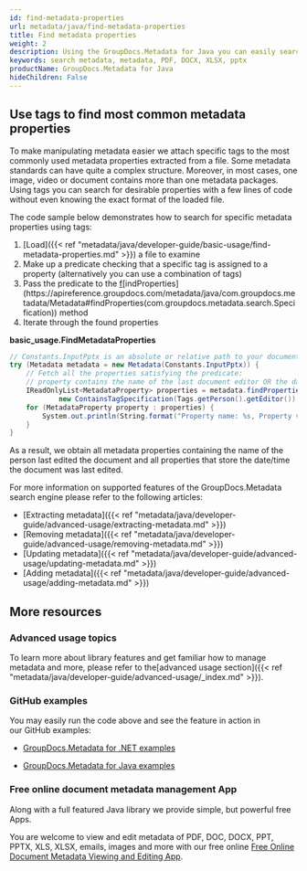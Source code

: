 ```yaml
---
id: find-metadata-properties
url: metadata/java/find-metadata-properties
title: Find metadata properties
weight: 2
description: Using the GroupDocs.Metadata for Java you can easily search metadata and extract desired metadata properties from PDF, DOCX, PPTX, XLSX, images, audio, video and many other files of different types in your Java solution.
keywords: search metadata, metadata, PDF, DOCX, XLSX, pptx
productName: GroupDocs.Metadata for Java
hideChildren: False
---
```

## Use tags to find most common metadata properties

To make manipulating metadata easier we attach specific tags to the most commonly used metadata properties extracted from a file. Some metadata standards can have quite a complex structure. Moreover, in most cases, one image, video or document contains more than one metadata packages. Using tags you can search for desirable properties with a few lines of code without even knowing the exact format of the loaded file.

The code sample below demonstrates how to search for specific metadata properties using tags:

1.  [Load]({{< ref "metadata/java/developer-guide/basic-usage/find-metadata-properties.md" >}}) a file to examine
2.  Make up a predicate checking that a specific tag is assigned to a property (alternatively you can use a combination of tags)
3.  Pass the predicate to the [f](https://apireference.groupdocs.com/metadata/java/com.groupdocs.metadata/Metadata#findProperties(com.groupdocs.metadata.search.Specification))[indProperties](https://apireference.groupdocs.com/metadata/java/com.groupdocs.metadata/Metadata#findProperties(com.groupdocs.metadata.search.Specification)) method
4.  Iterate through the found properties

**basic\_usage.FindMetadataProperties**

```csharp
// Constants.InputPptx is an absolute or relative path to your document. Ex: @"C:\Docs\source.pptx"
try (Metadata metadata = new Metadata(Constants.InputPptx)) {
	// Fetch all the properties satisfying the predicate:
	// property contains the name of the last document editor OR the date/time the document was last modified
	IReadOnlyList<MetadataProperty> properties = metadata.findProperties(
			new ContainsTagSpecification(Tags.getPerson().getEditor()).or(new ContainsTagSpecification(Tags.getTime().getModified())));
	for (MetadataProperty property : properties) {
		System.out.println(String.format("Property name: %s, Property value: %s", property.getName(), property.getValue()));
	}
}
```

As a result, we obtain all metadata properties containing the name of the person last edited the document and all properties that store the date/time the document was last edited.

For more information on supported features of the GroupDocs.Metadata search engine please refer to the following articles:

*   [Extracting metadata]({{< ref "metadata/java/developer-guide/advanced-usage/extracting-metadata.md" >}})
*   [Removing metadata]({{< ref "metadata/java/developer-guide/advanced-usage/removing-metadata.md" >}})
*   [Updating metadata]({{< ref "metadata/java/developer-guide/advanced-usage/updating-metadata.md" >}})
*   [Adding metadata]({{< ref "metadata/java/developer-guide/advanced-usage/adding-metadata.md" >}})

## More resources

### Advanced usage topics

To learn more about library features and get familiar how to manage metadata and more, please refer to the[advanced usage section]({{< ref "metadata/java/developer-guide/advanced-usage/_index.md" >}}).

### GitHub examples

You may easily run the code above and see the feature in action in our GitHub examples:

*   [GroupDocs.Metadata for .NET examples](https://github.com/groupdocs-metadata/GroupDocs.Metadata-for-.NET)
    
*   [GroupDocs.Metadata for Java examples](https://github.com/groupdocs-metadata/GroupDocs.Metadata-for-Java)
    

### Free online document metadata management App

Along with a full featured Java library we provide simple, but powerful free Apps.

You are welcome to view and edit metadata of PDF, DOC, DOCX, PPT, PPTX, XLS, XLSX, emails, images and more with our free online [Free Online Document Metadata Viewing and Editing App](https://products.groupdocs.app/metadata).
